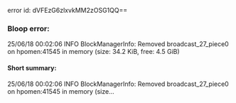 error id: dVFEzG6zlxvkMM2zOSG1QQ==
### Bloop error:

25/06/18 00:02:06 INFO BlockManagerInfo: Removed broadcast_27_piece0 on hpomen:41545 in memory (size: 34.2 KiB, free: 4.5 GiB)
#### Short summary: 

25/06/18 00:02:06 INFO BlockManagerInfo: Removed broadcast_27_piece0 on hpomen:41545 in memory (size...